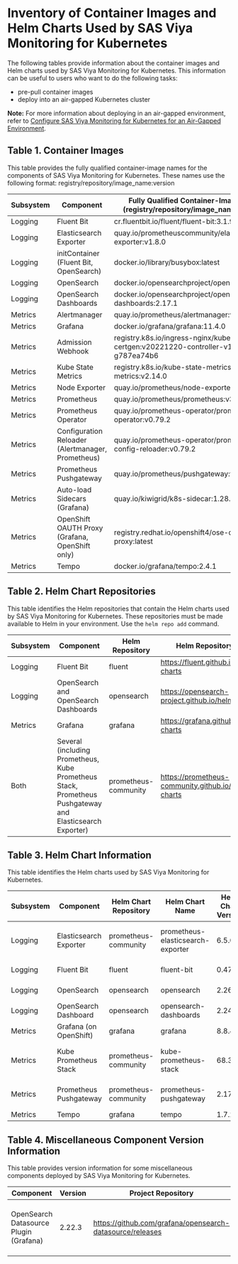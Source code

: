 # Inventory of Container Images and Helm Charts Used by SAS Viya Monitoring for Kubernetes

The following tables provide information about the container images and Helm charts used by SAS Viya Monitoring for Kubernetes.  This information can be useful to users who want to do the following tasks:

* pre-pull container images
* deploy into an air-gapped Kubernetes cluster

**Note:** For more information about deploying in an air-gapped environment, refer to 
[Configure SAS Viya Monitoring for Kubernetes for an Air-Gapped Environment](https://documentation.sas.com/?cdcId=obsrvcdc&cdcVersion=v_003&docsetId=obsrvdply&docsetTarget=n0auhd4hutsf7xn169hfvriysz4e.htm#n0grd8g2pkfglin12bzm3g1oik2p).

## Table 1. Container Images

This table provides the fully qualified container-image names for the components of SAS Viya Monitoring for Kubernetes.
These names use the following format: 
registry/repository/image_name:version

| Subsystem| Component | Fully Qualified Container-Image Name (registry/repository/image_name:version)|
|----|----|----|
| Logging | Fluent Bit | cr.fluentbit.io/fluent/fluent-bit:3.1.9 |
| Logging | Elasticsearch Exporter | quay.io/prometheuscommunity/elasticsearch-exporter:v1.8.0 |
| Logging | initContainer (Fluent Bit, OpenSearch) | docker.io/library/busybox:latest |
| Logging | OpenSearch | docker.io/opensearchproject/opensearch:2.17.1 |
| Logging | OpenSearch Dashboards| docker.io/opensearchproject/opensearch-dashboards:2.17.1 |
| Metrics | Alertmanager | quay.io/prometheus/alertmanager:v0.28.0 |
| Metrics | Grafana | docker.io/grafana/grafana:11.4.0 |
| Metrics | Admission Webhook | registry.k8s.io/ingress-nginx/kube-webhook-certgen:v20221220-controller-v1.5.1-58-g787ea74b6 |
| Metrics | Kube State Metrics | registry.k8s.io/kube-state-metrics/kube-state-metrics:v2.14.0 |
| Metrics | Node Exporter | quay.io/prometheus/node-exporter:v1.8.2 |
| Metrics | Prometheus | quay.io/prometheus/prometheus:v3.1.0 |
| Metrics | Prometheus Operator | quay.io/prometheus-operator/prometheus-operator:v0.79.2 |
| Metrics | Configuration Reloader (Alertmanager, Prometheus) | quay.io/prometheus-operator/prometheus-config-reloader:v0.79.2 |
| Metrics | Prometheus Pushgateway | quay.io/prometheus/pushgateway:v1.11.0 |
| Metrics | Auto-load Sidecars (Grafana) | quay.io/kiwigrid/k8s-sidecar:1.28.0 |
| Metrics | OpenShift OAUTH Proxy (Grafana, OpenShift only) | registry.redhat.io/openshift4/ose-oauth-proxy:latest |
| Metrics | Tempo | docker.io/grafana/tempo:2.4.1 |

## Table 2. Helm Chart Repositories
This table identifies the Helm repositories that contain the Helm charts used by SAS Viya Monitoring for Kubernetes.
These repositories must be made available to Helm in your environment. Use the `helm repo add` command.

| Subsystem | Component | Helm Repository | Helm Repository URL |
|--|--|--|--|
| Logging | Fluent Bit | fluent | https://fluent.github.io/helm-charts |
| Logging | OpenSearch and OpenSearch Dashboards | opensearch | https://opensearch-project.github.io/helm-charts |
| Metrics | Grafana | grafana | https://grafana.github.io/helm-charts |
| Both | Several (including Prometheus, Kube Prometheus Stack, Prometheus Pushgateway and Elasticsearch Exporter) | prometheus-community | https://prometheus-community.github.io/helm-charts |

## Table 3. Helm Chart Information
This table identifies the Helm charts used by SAS Viya Monitoring for Kubernetes.

| Subsystem | Component | Helm Chart Repository | Helm Chart Name |Helm Chart Version | Helm Archive File Name|
|--|--|--|--|--|--|
| Logging | Elasticsearch Exporter| prometheus-community | prometheus-elasticsearch-exporter | 6.5.0 | prometheus-community/prometheus-elasticsearch-exporter-6.5.0.tgz |
| Logging | Fluent Bit| fluent | fluent-bit | 0.47.10 | fluent/fluent-bit-0.47.10.tgz |
| Logging | OpenSearch| opensearch | opensearch | 2.26.0 | opensearch/opensearch-2.26.0.tgz |
| Logging | OpenSearch Dashboard| opensearch | opensearch-dashboards | 2.24.0 | opensearch/opensearch-dashboards-2.24.0.tgz |
| Metrics | Grafana (on OpenShift)| grafana | grafana | 8.8.4 | grafana/grafana-8.8.4.tgz |
| Metrics | Kube Prometheus Stack| prometheus-community | kube-prometheus-stack | 68.3.0 | prometheus-community/kube-prometheus-stack-68.3.0.tgz |
| Metrics | Prometheus Pushgateway| prometheus-community | prometheus-pushgateway | 2.17.0 | prometheus-community/prometheus-pushgateway-2.17.0.tgz |
| Metrics | Tempo | grafana | tempo | 1.7.2 | grafana/tempo-1.7.2.tgz |

## Table 4. Miscellaneous Component Version Information
This table provides version information for some miscellaneous components deployed by SAS Viya Monitoring for Kubernetes.

| Component | Version | Project Repository | Notes |
|--|--|--|--|
| OpenSearch Datasource Plugin (Grafana) | 2.22.3 | https://github.com/grafana/opensearch-datasource/releases |Allows Grafana to surface log messages stored in OpenSearch |

